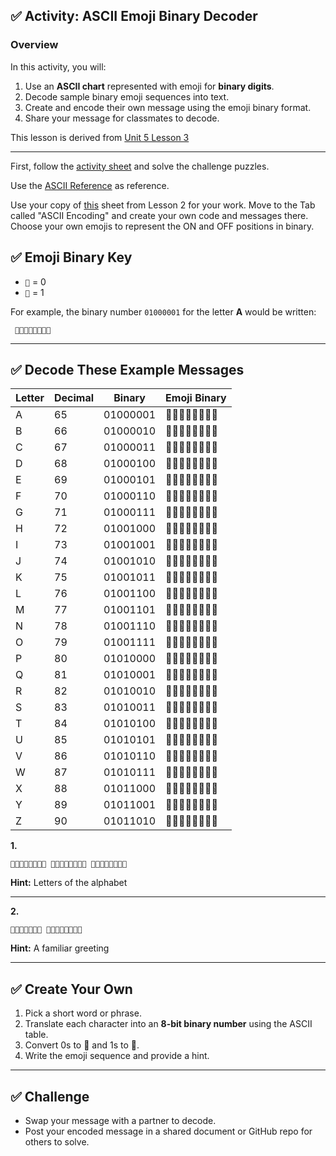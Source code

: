 ## ✅ **Activity: ASCII Emoji Binary Decoder**

### **Overview**

In this activity, you will:

1. Use an **ASCII chart** represented with emoji for **binary digits**.
2. Decode sample binary emoji sequences into text.
3. Create and encode their own message using the emoji binary format.
4. Share your message for classmates to decode.

This lesson is derived from [Unit 5 Lesson 3](https://studio.code.org/courses/csd-2024/units/5/lessons/3/student)

---

First, follow the [activity sheet](https://docs.google.com/document/d/1YN3r7hmuf_fFpOhnIMRDrUbEha7Ij8mP647X3FdrBz0/view?tab=t.0) and solve the challenge puzzles.

Use the [ASCII Reference](https://docs.google.com/document/d/1If85I7nDxl_3uBbGDoZg86zrwGuw1ShFVK8eaDOH0_A/view?tab=t.0) as reference.

Use your copy of [this](https://docs.google.com/spreadsheets/d/1jw-mluoZaYHZssgUNd6J71Oec38pQV3OXcz5V55mhsg/edit?usp=sharing) sheet from Lesson 2 for your work. Move to the Tab called "ASCII Encoding" and create your own code and messages there. Choose your own emojis to represent the ON and OFF positions in binary.



## ✅ **Emoji Binary Key**

* `🍎` = 0
* `🍌` = 1

For example, the binary number `01000001` for the letter **A** would be written:

```
 🍎🍌🍎🍎🍎🍎🍎🍌
```

---

## ✅ **Decode These Example Messages**

| Letter | Decimal | Binary   | Emoji Binary     |
| ------ | ------- | -------- | ---------------- |
| A      | 65      | 01000001 | 🍎🍌🍎🍎🍎🍎🍎🍌 |
| B      | 66      | 01000010 | 🍎🍌🍎🍎🍎🍎🍌🍎 |
| C      | 67      | 01000011 | 🍎🍌🍎🍎🍎🍎🍌🍌 |
| D      | 68      | 01000100 | 🍎🍌🍎🍎🍎🍌🍎🍎 |
| E      | 69      | 01000101 | 🍎🍌🍎🍎🍎🍌🍎🍌 |
| F      | 70      | 01000110 | 🍎🍌🍎🍎🍎🍌🍌🍎 |
| G      | 71      | 01000111 | 🍎🍌🍎🍎🍎🍌🍌🍌 |
| H      | 72      | 01001000 | 🍎🍌🍎🍎🍌🍎🍎🍎 |
| I      | 73      | 01001001 | 🍎🍌🍎🍎🍌🍎🍎🍌 |
| J      | 74      | 01001010 | 🍎🍌🍎🍎🍌🍎🍌🍎 |
| K      | 75      | 01001011 | 🍎🍌🍎🍎🍌🍎🍌🍌 |
| L      | 76      | 01001100 | 🍎🍌🍎🍎🍌🍌🍎🍎 |
| M      | 77      | 01001101 | 🍎🍌🍎🍎🍌🍌🍎🍌 |
| N      | 78      | 01001110 | 🍎🍌🍎🍎🍌🍌🍌🍎 |
| O      | 79      | 01001111 | 🍎🍌🍎🍎🍌🍌🍌🍌 |
| P      | 80      | 01010000 | 🍎🍌🍎🍌🍎🍎🍎🍎 |
| Q      | 81      | 01010001 | 🍎🍌🍎🍌🍎🍎🍎🍌 |
| R      | 82      | 01010010 | 🍎🍌🍎🍌🍎🍎🍌🍎 |
| S      | 83      | 01010011 | 🍎🍌🍎🍌🍎🍎🍌🍌 |
| T      | 84      | 01010100 | 🍎🍌🍎🍌🍎🍌🍎🍎 |
| U      | 85      | 01010101 | 🍎🍌🍎🍌🍎🍌🍎🍌 |
| V      | 86      | 01010110 | 🍎🍌🍎🍌🍎🍌🍌🍎 |
| W      | 87      | 01010111 | 🍎🍌🍎🍌🍎🍌🍌🍌 |
| X      | 88      | 01011000 | 🍎🍌🍎🍌🍌🍎🍎🍎 |
| Y      | 89      | 01011001 | 🍎🍌🍎🍌🍌🍎🍎🍌 |
| Z      | 90      | 01011010 | 🍎🍌🍎🍌🍌🍎🍌🍎 |


**1.**

```
🍎🍌🍎🍎🍎🍎🍎🍌 🍎🍌🍎🍎🍎🍎🍌🍎 🍎🍌🍎🍎🍎🍎🍌🍌
```

**Hint:** Letters of the alphabet


---

**2.**

```
🍎🍌🍎🍎🍎🍎🍎 🍎🍌🍎🍎🍌🍎🍎🍌
```

**Hint:** A familiar greeting

---

## ✅ **Create Your Own**

1. Pick a short word or phrase.
2. Translate each character into an **8-bit binary number** using the ASCII table.
3. Convert 0s to 🍎 and 1s to 🍌.
4. Write the emoji sequence and provide a hint.

---

## ✅ **Challenge**

* Swap your message with a partner to decode.
* Post your encoded message in a shared document or GitHub repo for others to solve.
